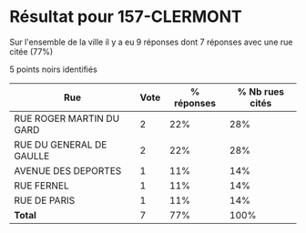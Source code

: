 # Résultat pour 157-CLERMONT

Sur l'ensemble de la ville il y a eu 9 réponses dont 7 réponses avec une rue citée (77%)

5 points noirs identifiés

| Rue | Vote | % réponses | % Nb rues cités|
|-----|------|------------|----------------|
| RUE ROGER MARTIN DU GARD | 2 | 22% | 28%|
| RUE DU GENERAL DE GAULLE | 2 | 22% | 28%|
| AVENUE DES DEPORTES | 1 | 11% | 14%|
| RUE FERNEL | 1 | 11% | 14%|
| RUE DE PARIS | 1 | 11% | 14%|
| **Total** | 7 | 77% | 100%|
